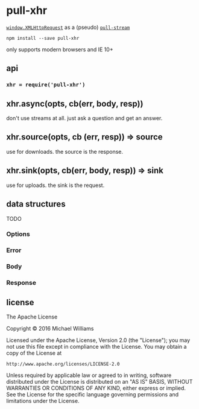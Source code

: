 # pull-xhr

[`window.XMLHttpRequest`](https://developer.mozilla.org/en-US/docs/Web/API/XMLHttpRequest) as a (pseudo) [`pull-stream`](https://pull-stream.github.io)

```shell
npm install --save pull-xhr
```

only supports modern browsers and IE 10+

## api

### `xhr = require('pull-xhr')`

## xhr.async(opts, cb(err, body, resp))

don't use streams at all. just ask a question and get an answer.

## xhr.source(opts, cb (err, resp)) => source

use for downloads. the source is the response.

## xhr.sink(opts, cb(err, body, resp)) => sink

use for uploads. the sink is the request.

## data structures

TODO

### Options

### Error

### Body

### Response

## license

The Apache License

Copyright &copy; 2016 Michael Williams

Licensed under the Apache License, Version 2.0 (the "License");
you may not use this file except in compliance with the License.
You may obtain a copy of the License at

    http://www.apache.org/licenses/LICENSE-2.0

Unless required by applicable law or agreed to in writing, software
distributed under the License is distributed on an "AS IS" BASIS,
WITHOUT WARRANTIES OR CONDITIONS OF ANY KIND, either express or implied.
See the License for the specific language governing permissions and
limitations under the License.
